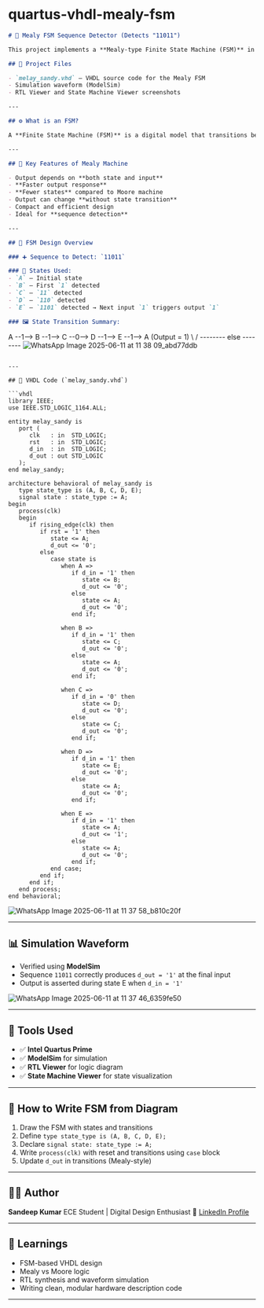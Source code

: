 # quartus-vhdl-mealy-fsm

```markdown
# 🔁 Mealy FSM Sequence Detector (Detects "11011")

This project implements a **Mealy-type Finite State Machine (FSM)** in **VHDL** using **Intel Quartus Prime**, designed to detect the binary sequence **11011**.

## 📂 Project Files

- `melay_sandy.vhd` — VHDL source code for the Mealy FSM
- Simulation waveform (ModelSim)
- RTL Viewer and State Machine Viewer screenshots

---

## ⚙️ What is an FSM?

A **Finite State Machine (FSM)** is a digital model that transitions between a **finite number of states** based on inputs and produces outputs accordingly.

---

## 🔑 Key Features of Mealy Machine

- Output depends on **both state and input**
- **Faster output response**
- **Fewer states** compared to Moore machine
- Output can change **without state transition**
- Compact and efficient design
- Ideal for **sequence detection**

---

## 🧠 FSM Design Overview

### ➕ Sequence to Detect: `11011`

### 📌 States Used:
- `A` – Initial state
- `B` – First `1` detected
- `C` – `11` detected
- `D` – `110` detected
- `E` – `1101` detected → Next input `1` triggers output `1`

### 🖼️ State Transition Summary:
```

A --1--> B --1--> C --0--> D --1--> E --1--> A (Output = 1)
\                        /
\-------- else --------
![WhatsApp Image 2025-06-11 at 11 38 09_abd77ddb](https://github.com/user-attachments/assets/90654b74-cbe2-4360-b007-b43a10a51095)
````

---

## 💾 VHDL Code (`melay_sandy.vhd`)

```vhdl
library IEEE;
use IEEE.STD_LOGIC_1164.ALL;

entity melay_sandy is
   port (
      clk   : in  STD_LOGIC;
      rst   : in  STD_LOGIC;
      d_in  : in  STD_LOGIC;
      d_out : out STD_LOGIC
   );
end melay_sandy;

architecture behavioral of melay_sandy is
   type state_type is (A, B, C, D, E);
   signal state : state_type := A;
begin 
   process(clk)
   begin
      if rising_edge(clk) then
         if rst = '1' then
            state <= A;
            d_out <= '0';
         else
            case state is
               when A => 
                  if d_in = '1' then
                     state <= B;
                     d_out <= '0';
                  else
                     state <= A;
                     d_out <= '0';
                  end if;

               when B => 
                  if d_in = '1' then
                     state <= C;
                     d_out <= '0';
                  else
                     state <= A;
                     d_out <= '0';
                  end if;

               when C => 
                  if d_in = '0' then
                     state <= D;
                     d_out <= '0';
                  else
                     state <= C;
                     d_out <= '0';
                  end if;

               when D => 
                  if d_in = '1' then
                     state <= E;
                     d_out <= '0';
                  else
                     state <= A;
                     d_out <= '0';
                  end if;

               when E => 
                  if d_in = '1' then
                     state <= A;
                     d_out <= '1';
                  else
                     state <= A;
                     d_out <= '0';
                  end if;
            end case;
         end if;
      end if;
   end process;
end behavioral;
````
![WhatsApp Image 2025-06-11 at 11 37 58_b810c20f](https://github.com/user-attachments/assets/7aacc4a6-65c0-4bc3-bd00-5d149d38c279)

---

## 📊 Simulation Waveform

* Verified using **ModelSim**
* Sequence `11011` correctly produces `d_out = '1'` at the final input
* Output is asserted during state E when `d_in = '1'`

![WhatsApp Image 2025-06-11 at 11 37 46_6359fe50](https://github.com/user-attachments/assets/bd5345ec-7dbd-4ccf-aec9-59ced5c27d25)

---

## 🧰 Tools Used

* ✅ **Intel Quartus Prime**
* ✅ **ModelSim** for simulation
* ✅ **RTL Viewer** for logic diagram
* ✅ **State Machine Viewer** for state visualization

---

## 📌 How to Write FSM from Diagram

1. Draw the FSM with states and transitions
2. Define `type state_type is (A, B, C, D, E);`
3. Declare `signal state: state_type := A;`
4. Write `process(clk)` with reset and transitions using `case` block
5. Update `d_out` in transitions (Mealy-style)

---

## 👨‍💻 Author

**Sandeep Kumar**
ECE Student | Digital Design Enthusiast
🔗 [LinkedIn Profile](#)

---

## 🧠 Learnings

* FSM-based VHDL design
* Mealy vs Moore logic
* RTL synthesis and waveform simulation
* Writing clean, modular hardware description code

---

```

